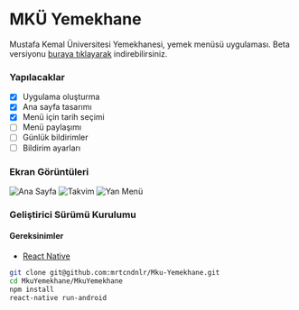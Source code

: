 # MKÜ Yemekhane
Mustafa Kemal Üniversitesi Yemekhanesi, yemek menüsü uygulaması.
Beta versiyonu [buraya tıklayarak](https://raw.githubusercontent.com/mrtcndnlr/mku-yemekhane/master/apk/MkuYemekhane-Beta-1.apk "buraya tıklayarak") indirebilirsiniz.
### Yapılacaklar
- [x] Uygulama oluşturma
- [x] Ana sayfa tasarımı
- [x] Menü için tarih seçimi
- [ ] Menü paylaşımı
- [ ] Günlük bildirimler
- [ ] Bildirim ayarları

### Ekran Görüntüleri
![Ana Sayfa](https://raw.githubusercontent.com/mrtcndnlr/mku-yemekhane/master/screenshots/home.png "Ana Sayfa")
![Takvim](https://raw.githubusercontent.com/mrtcndnlr/mku-yemekhane/master/screenshots/calendar.png "Takvim")
![Yan Menü](https://raw.githubusercontent.com/mrtcndnlr/mku-yemekhane/master/screenshots/drawer.png "Yan Menü")

### Geliştirici Sürümü Kurulumu
#### Gereksinimler
- [React Native](https://facebook.github.io/react-native/ "React Native") 

```bash
git clone git@github.com:mrtcndnlr/Mku-Yemekhane.git
cd MkuYemekhane/MkuYemekhane
npm install
react-native run-android
```